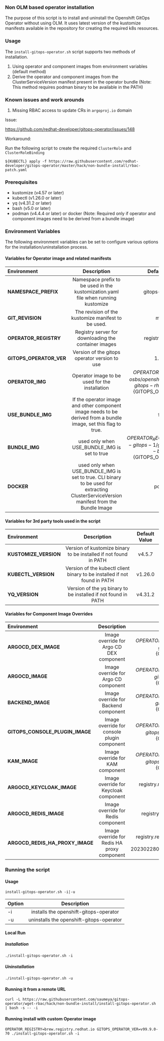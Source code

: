 ### Non OLM based operator installation

The purpose of this script is to install and uninstall the Openshift GitOps Operator without using OLM. It uses latest version of the kustomize manifests available in the repository for creating the required k8s resources.

### Usage

The `install-gitops-operator.sh` script supports two methods of installation.
1. Using operator and component images from environment variables (default method)
2. Derive the operator and component images from the ClusterServiceVersion manifest present in the operator bundle (Note: This method requires podman binary to be available in the PATH)


### Known issues and work arounds

1. Missing RBAC access to update CRs in `argoproj.io` domain 

Issue: 

https://github.com/redhat-developer/gitops-operator/issues/148

Workaround:

Run the following script to create the required `ClusterRole` and `ClusterRoleBinding`

```
${KUBECTL} apply -f https://raw.githubusercontent.com/redhat-developer/gitops-operator/master/hack/non-bundle-install/rbac-patch.yaml
```
### Prerequisites
- kustomize (v4.57 or later)
- kubectl (v1.26.0 or later)
- yq (v4.31.2 or later)
- bash (v5.0 or later)
- podman (v4.4.4 or later) or docker (Note: Required only if operator and component images need to be derived from a bundle image)

### Environment Variables
The following environment variables can be set to configure various options for the installation/uninstallation process.

#### Variables for Operator image and related manifests
|Environment|Description|Default Value|
|:----------|:---------:|:-----------:|
|**NAMESPACE_PREFIX**|Namespace prefix to be used in the kustomization.yaml file when running kustomize|gitops-operator-|
|**GIT_REVISION**|The revision of the kustomize manifest to be used.|master|
|**OPERATOR_REGISTRY**|Registry server for downloading the container images|registry.redhat.io|
|**GITOPS_OPERATOR_VER**|Version of the gitops operator version to use|1.8.1-1|
|**OPERATOR_IMG**|Operator image to be used for the installation|${OPERATOR_REGISTRY}/rh-osbs/openshift-gitops-1-gitops-rhel8-operator:${GITOPS_OPERATOR_VER}|
|**USE_BUNDLE_IMG**|If the operator image and other component image needs to be derived from a bundle image, set this flag to true.|false|
|**BUNDLE_IMG**|used only when USE_BUNDLE_IMG is set to true|${OPERATOR_REGISTRY}/openshift-gitops-1/gitops-operator-bundle:${GITOPS_OPERATOR_VER}|
|**DOCKER**|used only when USE_BUNDLE_IMG is set to true. CLI binary to be used for extracting ClusterServiceVersion manifest from the Bundle Image|podman|

#### Variables for 3rd party tools used in the script
|Environment|Description|Default Value|
|:----------|:---------:|:-----------:|
|**KUSTOMIZE_VERSION**|Version of kustomize binary to be installed if not found in PATH|v4.5.7|
|**KUBECTL_VERSION**|Version of the kubectl client binary to be installed if not found in PATH|v1.26.0|
|**YQ_VERSION**|Version of the yq binary to be installed if not found in PATH|v4.31.2|

#### Variables for Component Image Overrides
|Environment|Description|Default Value|
|:----------|:---------:|:-----------:|
|**ARGOCD_DEX_IMAGE**|Image override for Argo CD DEX component|${OPERATOR_REGISTRY}/rh-osbs/openshift-gitops-1-dex-rhel8:${GITOPS_OPERATOR_VER}|
|**ARGOCD_IMAGE**|Image override for Argo CD component|${OPERATOR_REGISTRY}/rh-osbs/openshift-gitops-1-argocd-rhel8:${GITOPS_OPERATOR_VER}|
|**BACKEND_IMAGE**|Image override for Backend component|${OPERATOR_REGISTRY}/rh-osbs/openshift-gitops-1-gitops-rhel8:${GITOPS_OPERATOR_VER}|
|**GITOPS_CONSOLE_PLUGIN_IMAGE**|Image override for console plugin component|${OPERATOR_REGISTRY}/rh-osbs/openshift-gitops-1-kam-delivery-rhel8:${GITOPS_OPERATOR_VER}|
|**KAM_IMAGE**|Image override for KAM component|${OPERATOR_REGISTRY}/rh-osbs/openshift-gitops-1-kam-delivery-rhel8:${GITOPS_OPERATOR_VER}|
|**ARGOCD_KEYCLOAK_IMAGE**|Image override for Keycloak component|registry.redhat.io/rh-sso-7/sso7-rhel8-operator:7.6-8|
|**ARGOCD_REDIS_IMAGE**|Image override for Redis component|registry.redhat.io/rhel8/redis-6:1-110|
|**ARGOCD_REDIS_HA_PROXY_IMAGE**|Image override for Redis HA proxy component|registry.redhat.io/openshift4/ose-haproxy-router:v4.12.0-202302280915.p0.g3065f65.assembly.stream|


### Running the script

#### Usage

```
install-gitops-operator.sh -i|-u

```

|Option|Description|
|:----------|:---------:|
-i |installs the openshift-gitops-operator|
-u |uninstalls the openshift-gitops-operator |


#### Local Run
##### Installation
```
./install-gitops-operator.sh -i

```
##### Uninstallation
```
./install-gitops-operator.sh -u

```


#### Running it from a remote URL

```
curl -L https://raw.githubusercontent.com/saumeya/gitops-operator/wget-rbac/hack/non-bundle-install/install-gitops-operator.sh | bash -s -- -i

```

#### Running install with custom Operator image

```
OPERATOR_REGISTRY=brew.registry.redhat.io GITOPS_OPERATOR_VER=v99.9.0-70 ./install-gitops-operator.sh -i
```